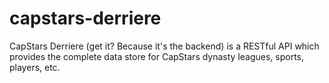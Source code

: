 # capstars-derriere
CapStars Derriere (get it? Because it's the backend) is a RESTful API which provides the complete data store for CapStars dynasty leagues, sports, players, etc.
